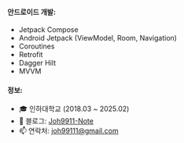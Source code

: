 

#### 안드로이드 개발:
- Jetpack Compose
- Android Jetpack (ViewModel, Room, Navigation)
- Coroutines
- Retrofit
- Dagger Hilt
- MVVM


#### 정보:
- 🎓 인하대학교 (2018.03 ~ 2025.02)
- 🚀 블로그: [Joh9911-Note](https://joh9911-programming-note.tistory.com/)
- 📫 연락처: <a href="mailto:joh99111@gmail.com">joh99111@gmail.com</a>

